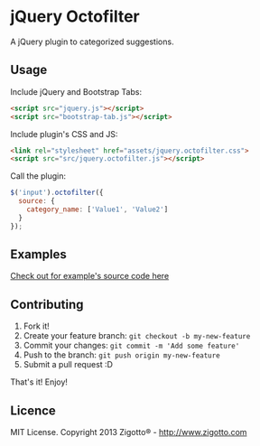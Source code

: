 # jQuery Octofilter

A jQuery plugin to categorized suggestions.

## Usage

Include jQuery and Bootstrap Tabs:

```html
<script src="jquery.js"></script>
<script src="bootstrap-tab.js"></script>
```

Include plugin's CSS and JS:

```html
<link rel="stylesheet" href="assets/jquery.octofilter.css">
<script src="src/jquery.octofilter.js"></script>
```

Call the plugin:

```javascript
$('input').octofilter({
  source: {
    category_name: ['Value1', 'Value2']
  }
});
```

## Examples
[Check out for example's source code here](https://github.com/zigotto/jquery-octofilter/blob/master/demo/index.html)

## Contributing

1. Fork it!
2. Create your feature branch: `git checkout -b my-new-feature`
3. Commit your changes: `git commit -m 'Add some feature'`
4. Push to the branch: `git push origin my-new-feature`
5. Submit a pull request :D

That's it! Enjoy!

## Licence
MIT License. Copyright 2013 Zigotto® - http://www.zigotto.com
